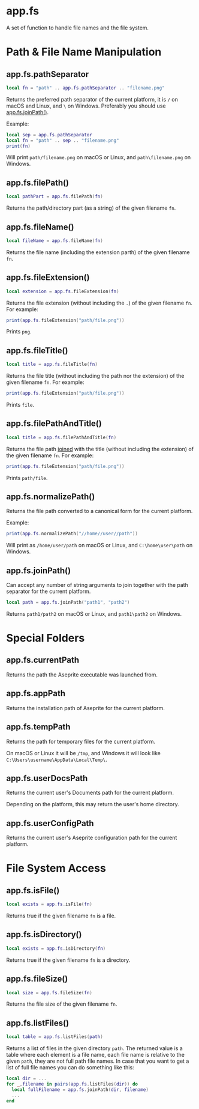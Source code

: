 # app.fs

A set of function to handle file names and the file system.

# Path & File Name Manipulation

## app.fs.pathSeparator

```lua
local fn = "path" .. app.fs.pathSeparator .. "filename.png"
```

Returns the preferred path separator of the current platform, it is
`/` on macOS and Linux, and `\` on Windows. Preferably you should use
[app.fs.joinPath()](#appfsjoinpath).

Example:

```lua
local sep = app.fs.pathSeparator
local fn = "path" .. sep .. "filename.png"
print(fn)
```

Will print `path/filename.png` on macOS or Linux, and `path\filename.png` on Windows.

## app.fs.filePath()

```lua
local pathPart = app.fs.filePath(fn)
```

Returns the path/directory part (as a string) of the given filename `fn`.

## app.fs.fileName()

```lua
local fileName = app.fs.fileName(fn)
```

Returns the file name (including the extension parth) of the given filename `fn`.

## app.fs.fileExtension()

```lua
local extension = app.fs.fileExtension(fn)
```

Returns the file extension (without including the `.`) of the given
filename `fn`. For example:

```lua
print(app.fs.fileExtension("path/file.png"))
```

Prints `png`.

## app.fs.fileTitle()

```lua
local title = app.fs.fileTitle(fn)
```

Returns the file title (without including the path nor the extension)
of the given filename `fn`. For example:

```lua
print(app.fs.fileExtension("path/file.png"))
```

Prints `file`.

## app.fs.filePathAndTitle()

```lua
local title = app.fs.filePathAndTitle(fn)
```

Returns the file path [joined](#appfsjoinpath) with the title (without
including the extension) of the given filename `fn`. For example:

```lua
print(app.fs.fileExtension("path/file.png"))
```

Prints `path/file`.

## app.fs.normalizePath()

Returns the file path converted to a canonical form for the current platform.

Example:

```lua
print(app.fs.normalizePath("//home//user//path"))
```

Will print as `/home/user/path` on macOS or Linux, and `C:\home\user\path` on Windows.

## app.fs.joinPath()

Can accept any number of string arguments to join together with the path separator for the current platform.

```lua
local path = app.fs.joinPath("path1", "path2")
```

Returns `path1/path2` on macOS or Linux, and `path1\path2` on Windows.

# Special Folders

## app.fs.currentPath

Returns the path the Aseprite executable was launched from.

## app.fs.appPath

Returns the installation path of Aseprite for the current platform.

## app.fs.tempPath

Returns the path for temporary files for the current platform.

On macOS or Linux it will be `/tmp`, and Windows it will look like `C:\Users\username\AppData\Local\Temp\`.

## app.fs.userDocsPath

Returns the current user's Documents path for the current platform.

Depending on the platform, this may return the user's home directory.

## app.fs.userConfigPath

Returns the current user's Aseprite configuration path for the current platform.

# File System Access

## app.fs.isFile()

```lua
local exists = app.fs.isFile(fn)
```

Returns true if the given filename `fn` is a file.

## app.fs.isDirectory()

```lua
local exists = app.fs.isDirectory(fn)
```

Returns true if the given filename `fn` is a directory.

## app.fs.fileSize()

```lua
local size = app.fs.fileSize(fn)
```

Returns the file size of the given filename `fn`.

## app.fs.listFiles()

```lua
local table = app.fs.listFiles(path)
```

Returns a list of files in the given directory `path`. The returned
value is a table where each element is a file name, each file name is
relative to the given `path`, they are not full path file names. In
case that you want to get a list of full file names you can do
something like this:

```lua
local dir = ...
for _,filename in pairs(app.fs.listFiles(dir)) do
  local fullFilename = app.fs.joinPath(dir, filename)
  ...
end
```
